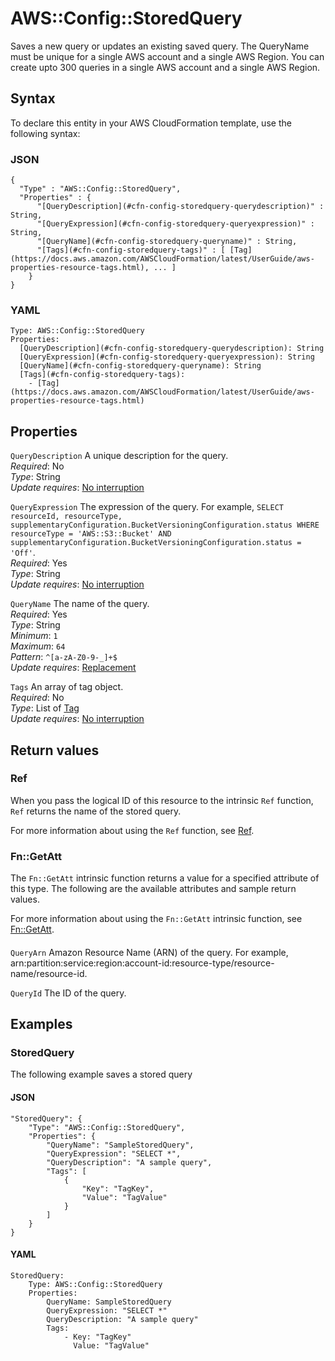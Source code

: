 # AWS::Config::StoredQuery<a name="aws-resource-config-storedquery"></a>

Saves a new query or updates an existing saved query\. The QueryName must be unique for a single AWS account and a single AWS Region\. You can create upto 300 queries in a single AWS account and a single AWS Region\. 

## Syntax<a name="aws-resource-config-storedquery-syntax"></a>

To declare this entity in your AWS CloudFormation template, use the following syntax:

### JSON<a name="aws-resource-config-storedquery-syntax.json"></a>

```
{
  "Type" : "AWS::Config::StoredQuery",
  "Properties" : {
      "[QueryDescription](#cfn-config-storedquery-querydescription)" : String,
      "[QueryExpression](#cfn-config-storedquery-queryexpression)" : String,
      "[QueryName](#cfn-config-storedquery-queryname)" : String,
      "[Tags](#cfn-config-storedquery-tags)" : [ [Tag](https://docs.aws.amazon.com/AWSCloudFormation/latest/UserGuide/aws-properties-resource-tags.html), ... ]
    }
}
```

### YAML<a name="aws-resource-config-storedquery-syntax.yaml"></a>

```
Type: AWS::Config::StoredQuery
Properties: 
  [QueryDescription](#cfn-config-storedquery-querydescription): String
  [QueryExpression](#cfn-config-storedquery-queryexpression): String
  [QueryName](#cfn-config-storedquery-queryname): String
  [Tags](#cfn-config-storedquery-tags): 
    - [Tag](https://docs.aws.amazon.com/AWSCloudFormation/latest/UserGuide/aws-properties-resource-tags.html)
```

## Properties<a name="aws-resource-config-storedquery-properties"></a>

`QueryDescription`  <a name="cfn-config-storedquery-querydescription"></a>
A unique description for the query\.  
*Required*: No  
*Type*: String  
*Update requires*: [No interruption](https://docs.aws.amazon.com/AWSCloudFormation/latest/UserGuide/using-cfn-updating-stacks-update-behaviors.html#update-no-interrupt)

`QueryExpression`  <a name="cfn-config-storedquery-queryexpression"></a>
The expression of the query\. For example, `SELECT resourceId, resourceType, supplementaryConfiguration.BucketVersioningConfiguration.status WHERE resourceType = 'AWS::S3::Bucket' AND supplementaryConfiguration.BucketVersioningConfiguration.status = 'Off'`\.  
*Required*: Yes  
*Type*: String  
*Update requires*: [No interruption](https://docs.aws.amazon.com/AWSCloudFormation/latest/UserGuide/using-cfn-updating-stacks-update-behaviors.html#update-no-interrupt)

`QueryName`  <a name="cfn-config-storedquery-queryname"></a>
The name of the query\.  
*Required*: Yes  
*Type*: String  
*Minimum*: `1`  
*Maximum*: `64`  
*Pattern*: `^[a-zA-Z0-9-_]+$`  
*Update requires*: [Replacement](https://docs.aws.amazon.com/AWSCloudFormation/latest/UserGuide/using-cfn-updating-stacks-update-behaviors.html#update-replacement)

`Tags`  <a name="cfn-config-storedquery-tags"></a>
An array of tag object\.  
*Required*: No  
*Type*: List of [Tag](https://docs.aws.amazon.com/AWSCloudFormation/latest/UserGuide/aws-properties-resource-tags.html)  
*Update requires*: [No interruption](https://docs.aws.amazon.com/AWSCloudFormation/latest/UserGuide/using-cfn-updating-stacks-update-behaviors.html#update-no-interrupt)

## Return values<a name="aws-resource-config-storedquery-return-values"></a>

### Ref<a name="aws-resource-config-storedquery-return-values-ref"></a>

 When you pass the logical ID of this resource to the intrinsic `Ref` function, `Ref` returns the name of the stored query\.

For more information about using the `Ref` function, see [Ref](https://docs.aws.amazon.com/AWSCloudFormation/latest/UserGuide/intrinsic-function-reference-ref.html)\.

### Fn::GetAtt<a name="aws-resource-config-storedquery-return-values-fn--getatt"></a>

The `Fn::GetAtt` intrinsic function returns a value for a specified attribute of this type\. The following are the available attributes and sample return values\.

For more information about using the `Fn::GetAtt` intrinsic function, see [Fn::GetAtt](https://docs.aws.amazon.com/AWSCloudFormation/latest/UserGuide/intrinsic-function-reference-getatt.html)\.

#### <a name="aws-resource-config-storedquery-return-values-fn--getatt-fn--getatt"></a>

`QueryArn`  <a name="QueryArn-fn::getatt"></a>
Amazon Resource Name \(ARN\) of the query\. For example, arn:partition:service:region:account\-id:resource\-type/resource\-name/resource\-id\.

`QueryId`  <a name="QueryId-fn::getatt"></a>
The ID of the query\.

## Examples<a name="aws-resource-config-storedquery--examples"></a>



### StoredQuery<a name="aws-resource-config-storedquery--examples--StoredQuery"></a>

The following example saves a stored query

#### JSON<a name="aws-resource-config-storedquery--examples--StoredQuery--json"></a>

```
"StoredQuery": {
    "Type": "AWS::Config::StoredQuery",
    "Properties": {
        "QueryName": "SampleStoredQuery",
        "QueryExpression": "SELECT *",
        "QueryDescription": "A sample query",
        "Tags": [
            {
                "Key": "TagKey",
                "Value": "TagValue"
            }
        ]
    }
}
```

#### YAML<a name="aws-resource-config-storedquery--examples--StoredQuery--yaml"></a>

```
StoredQuery:
    Type: AWS::Config::StoredQuery
    Properties:
        QueryName: SampleStoredQuery
        QueryExpression: "SELECT *"
        QueryDescription: "A sample query"
        Tags:
            - Key: "TagKey"
              Value: "TagValue"
```